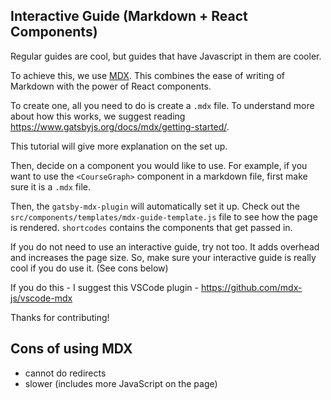 ## Interactive Guide (Markdown + React Components)

Regular guides are cool, but guides that have Javascript in them are cooler.

To achieve this, we use [MDX](https://mdxjs.com/). This combines the ease of writing of Markdown with the
power of React components.

To create one, all you need to do is create a `.mdx` file. To understand more about
how this works, we suggest reading https://www.gatsbyjs.org/docs/mdx/getting-started/.

This tutorial will give more explanation on the set up.

Then, decide on a component you would like to use. For example, if you want to
use the `<CourseGraph>` component in a markdown file, first make sure it is a `.mdx` file.

Then, the `gatsby-mdx-plugin` will automatically set it up. Check out the `src/components/templates/mdx-guide-template.js` file to see how the page is rendered.
`shortcodes` contains the components that get passed in.

If you do not need to use an interactive guide, try not too. It adds overhead and
increases the page size. So, make sure your interactive guide is really
cool if you do use it. (See cons below)

If you do this - I suggest this VSCode plugin - https://github.com/mdx-js/vscode-mdx

Thanks for contributing!

## Cons of using MDX

- cannot do redirects
- slower (includes more JavaScript on the page)
